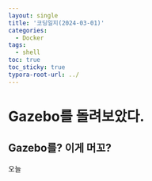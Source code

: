 ```yaml
---
layout: single
title: '코딩일지(2024-03-01)'
categories:
  - Docker
tags:
  - shell
toc: true
toc_sticky: true
typora-root-url: ../
---
```


# Gazebo를 돌려보았다.



## Gazebo를? 이게 머꼬?

오늘 




